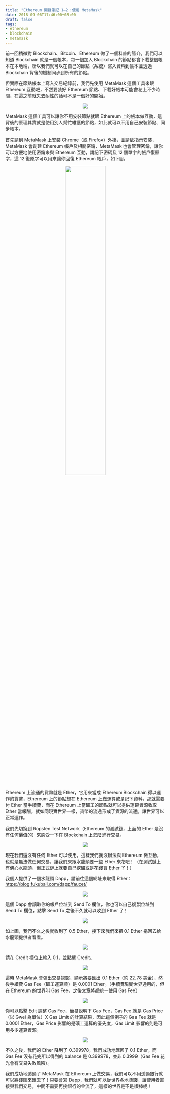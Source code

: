 ```yaml
---
title: "Ethereum 開發筆記 1–2：使用 MetaMask"
date: 2018-09-06T17:46:00+08:00
draft: false
tags:
- ethereum
- blockchain
- metamask
---
```


前一回稍微對 Blockchain、Bitcoin、Ethereum 做了一個科普的簡介，我們可以知道 Blockchain 就是一個帳本，每一個加入 Blockchain 的節點都會下載整個帳本在本地端，所以我們就可以在自己的節點（系統）寫入資料到帳本並透過 Blockchain 背後的機制同步到所有的節點。

但實際在節點帳本上寫入交易紀錄前，我們先使用 MetaMask 這個工具來跟 Ethereum 互動吧，不然要裝好 Ethereum 節點、下載好帳本可能會花上不少時間，在這之前就失去耐性的話可不是一個好的開始。

<p style="text-align:center">
    <img src="/images/ethereum/ethereum-1-2-01.png">
</p>

MetaMask 這個工具可以讓你不用安裝節點就跟 Ethereum 上的帳本做互動，這背後的原理其實就是使用別人幫忙維護的節點，如此就可以不用自己安裝節點、同步帳本。

首先請到 MetaMask 上安裝 Chrome（或 Firefox）外掛，並請依指示安裝，MetaMask 會創建 Ethereum 帳戶及相關密鑰，MetaMask 也會管理密鑰，讓你可以方便地使用密鑰來與 Ethereum 互動，請記下密碼及 12 個單字的帳戶復原字，這 12 復原字可以用來讓你回復 Ethereum 帳戶，如下圖。

<p style="text-align:center">
    <img style="width: 50%;" src="/images/ethereum/ethereum-1-2-02.png">
</p>

Ethereum 上流通的貨幣就是 Ether，它用來當成 Ethereum Blockchain 得以運作的貨幣，Ethereum 上的節點想在 Ethereum 上做運算或是記下資料，那就需要付 Ether 當手續費，而在 Ethereum 上當礦工的節點就可以提供運算資源收取 Ether 當報酬。就如同現實世界一樣，貨幣的流通形成了資源的流通，讓世界可以正常運作。

我們先切換到 Ropsten Test Network（Ethereum 的測試鏈，上面的 Ether 是沒有任何價值的）來感受一下在 Blockchain 上怎麼進行交易。

<p style="text-align:center">
    <img src="/images/ethereum/ethereum-1-2-03.png">
</p>

現在我們還沒有任何 Ether 可以使用，這樣我們就沒辦法與 Ethereum 做互動，也就是無法做任何交易，讓我們來跟水龍頭要一些 Ether 來花吧！（在測試鏈上有佛心水龍頭，但正式鏈上就要自己挖礦或是花錢買 Ether 了！）

我個人提供了一個水龍頭 Dapp，請前往這個網址來取得 Ether：https://blog.fukuball.com/dapp/faucet/

<p style="text-align:center">
    <img src="/images/ethereum/ethereum-1-2-04.png">
</p>

這個 Dapp 會讀取你的帳戶位址到 Send To 欄位，你也可以自己複製位址到 Send To 欄位，點擊 Send To 之後不久就可以收到 Ether 了！

<p style="text-align:center">
    <img src="/images/ethereum/ethereum-1-2-05.png">
</p>

如上圖，我們不久之後就收到了 0.5 Ether，接下來我們來把 0.1 Ether 捐回去給水龍頭提供者看看。

<p style="text-align:center">
    <img src="/images/ethereum/ethereum-1-2-06.png">
</p>

請在 Credit 欄位上輸入 0.1，並點擊 Credit。

<p style="text-align:center">
    <img src="/images/ethereum/ethereum-1-2-07.png">
</p>

這時 MetaMask 會彈出交易視窗，顯示將要匯出 0.1 Ether（約 22.78 美金），然後手續費 Gas Fee（礦工運算顯）是 0.0001 Ether。（手續費現實世界通用的，但在 Ethereum 的世界叫 Gas Fee，之後文章將都統一使用 Gas Fee）

<p style="text-align:center">
    <img src="/images/ethereum/ethereum-1-2-08.png">
</p>

你可以點擊 Edit 調整 Gas Fee，簡易說明下 Gas Fee，Gas Fee 就是 Gas Price（以 Gwei 為單位）X Gas Limit 的計算結果，因此這個例子的 Gas Fee 就是 0.0001 Ether，Gas Price 影響的是礦工運算的優先度，Gas Limit 影響的則是可用多少運算資源。

<p style="text-align:center">
    <img src="/images/ethereum/ethereum-1-2-09.png">
</p>

不久之後，我們的 Ether 降到了 0.399978，我們成功地匯回了 0.1 Ether，而 Gas Fee 沒有花完所以得到的 balance 是 0.399978，並非 0.3999（Gas Fee 花光會有交易失敗風險）。

我們成功地透過了 MetaMask 在 Ethereum 上做交易，我們可以不用透過銀行就可以將錢匯來匯去了！只要會寫 Dapp，我們就可以從世界各地賺錢，讓使用者直接與我們交易，中間不需要再接銀行的金流了，這樣的世界是不是很棒呢！